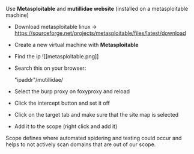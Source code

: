 Use **Metasploitable** and **mutillidae website** (installed on a metasploitable machine)

- Download metasploitable linux -> https://sourceforge.net/projects/metasploitable/files/latest/download

- Create a new virtual machine with **Metasploitable**
- Find the ip 
![[metasploitable.png]]

- Search this on your browser:

	"ipaddr"/mutillidae/

- Select the burp proxy on foxyproxy and reload
- Click the intercept button and set it off
- Click on the target tab and make sure that the site map is selected
- Add it to the scope (right click and add it)

Scope defines where automated spidering and testing could occur and helps to not actively scan domains that are out of our scope.